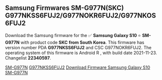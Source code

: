<h2>Samsung Firmwares SM-G977N(SKC) G977NKSS6FUJ2/G977NOKR6FUJ2/G977NKOS6FUJ2</h2>
Download the Samsung firmware for the ✅ <strong>Samsung Galaxy S10 </strong> ⭐ <strong>SM-G977N</strong> with product code <strong>SKC</strong> <strong> from South Korea</strong>. This firmware has version number PDA <strong>G977NKSS6FUJ2</strong> and CSC G977NOKR6FUJ2. The operating system of this firmware is Android R , with build date 2021-11-23. Changelist <strong>22340597</strong>.


[SM-G977N](https://samfirm.shop/samsung/model/SM-G977N)
[G977NKSS6FUJ2](https://samfirm.shop/samsung/pda/G977NKSS6FUJ2)
[Download Firmware Samsung Galaxy S10 SM-G977N](https://samfirm.shop/samsung/firmware/476634)
